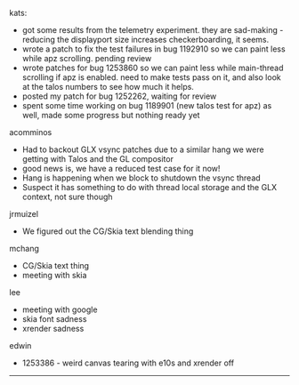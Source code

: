 kats:
* got some results from the telemetry experiment. they are sad-making - reducing the displayport size increases checkerboarding, it seems.
* wrote a patch to fix the test failures in bug 1192910 so we can paint less while apz scrolling. pending review
* wrote patches for bug 1253860 so we can paint less while main-thread scrolling if apz is enabled. need to make tests pass on it, and also look at the talos numbers to see how much it helps.
* posted my patch for bug 1252262, waiting for review
* spent some time working on bug 1189901 (new talos test for apz) as well, made some progress but nothing ready yet



acomminos
* Had to backout GLX vsync patches due to a similar hang we were getting with Talos and the GL compositor
* good news is, we have a reduced test case for it now!
* Hang is happening when we block to shutdown the vsync thread
* Suspect it has something to do with thread local storage and the GLX context, not sure though



jrmuizel
* We figured out the CG/Skia text blending thing



mchang
* CG/Skia text thing
* meeting with skia



lee
* meeting with google
* skia font sadness
* xrender sadness



edwin
* 1253386 - weird canvas tearing with e10s and xrender off

________________


